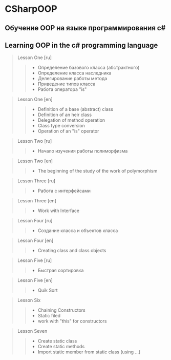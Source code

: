 # CSharpOOP

## Обучение OOP на языке программирования c#
## Learning OOP in the c# programming language

> Lesson One [ru]
> > + Определение базового класса (абстрактного)
> > + Определение класса наследника
> > + Делегирование работы метода
> > + Приведение типов класса
> > + Работа оператора "is"

> Lesson One [en]
> > + Definition of a base (abstract) class
> > + Definition of an heir class
> > + Delegation of method operation
> > + Class type conversion
> > + Operation of an "is" operator

> Lesson Two [ru]
> > + Начало изучения работы полиморфизма

> Lesson Two [en]
> > + The beginning of the study of the work of polymorphism

> Lesson Three [ru]
> > + Работа с интерфейсами

> Lesson Three [en]
> > + Work with Interface

> Lesson Four [ru]
> > + Создание класса и объектов класса

> Lesson Four [en]
> > + Creating class and class objects

> Lesson Five [ru]
> > + Быстрая сортировка

> Lesson Five [en]
> > + Quik Sort

> Lesson Six
> > + Chaining Constructors
> > + Static filed
> > + work with "this" for constructors

> Lesson Seven
> > + Create static class
> > + Create static methods
> > + Import static member from static class (using ...)
